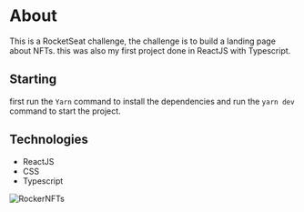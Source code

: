 # About
This is a RocketSeat challenge, the challenge is to build a landing page about NFTs. this was also my first project done in ReactJS with Typescript.

## Starting
first run the ```Yarn``` command to install the dependencies and run the ```yarn dev``` command to start the project.

## Technologies 
- ReactJS
- CSS
- Typescript


![RockerNFTs](https://user-images.githubusercontent.com/88109070/160001855-6f1f925d-319a-4321-8c62-ba9d4f3072a8.png)
